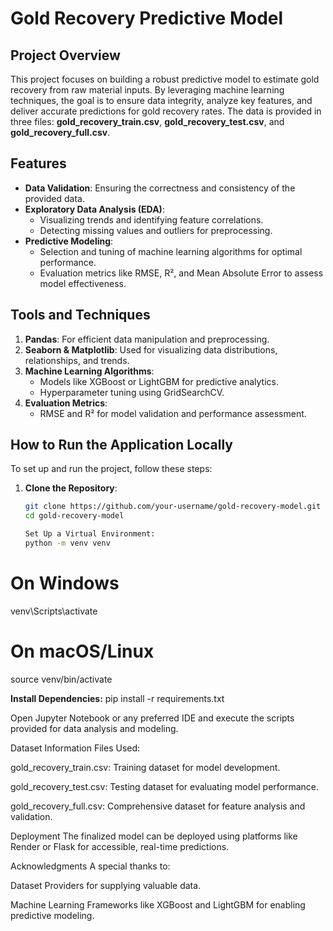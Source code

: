 # Gold Recovery Predictive Model

## Project Overview
This project focuses on building a robust predictive model to estimate gold recovery from raw material inputs. By leveraging machine learning techniques, the goal is to ensure data integrity, analyze key features, and deliver accurate predictions for gold recovery rates. The data is provided in three files: **gold_recovery_train.csv**, **gold_recovery_test.csv**, and **gold_recovery_full.csv**.

## Features
- **Data Validation**: Ensuring the correctness and consistency of the provided data.
- **Exploratory Data Analysis (EDA)**:
  - Visualizing trends and identifying feature correlations.
  - Detecting missing values and outliers for preprocessing.
- **Predictive Modeling**:
  - Selection and tuning of machine learning algorithms for optimal performance.
  - Evaluation metrics like RMSE, R², and Mean Absolute Error to assess model effectiveness.

## Tools and Techniques
1. **Pandas**: For efficient data manipulation and preprocessing.
2. **Seaborn & Matplotlib**: Used for visualizing data distributions, relationships, and trends.
3. **Machine Learning Algorithms**:
   - Models like XGBoost or LightGBM for predictive analytics.
   - Hyperparameter tuning using GridSearchCV.
4. **Evaluation Metrics**:
   - RMSE and R² for model validation and performance assessment.

## How to Run the Application Locally
To set up and run the project, follow these steps:

1. **Clone the Repository**:
   ```bash
   git clone https://github.com/your-username/gold-recovery-model.git
   cd gold-recovery-model

   Set Up a Virtual Environment:
   python -m venv venv
# On Windows
venv\Scripts\activate
# On macOS/Linux
source venv/bin/activate


**Install Dependencies:**
pip install -r requirements.txt

Open Jupyter Notebook or any preferred IDE and execute the scripts provided for data analysis and modeling.

Dataset Information
Files Used:

gold_recovery_train.csv: Training dataset for model development.

gold_recovery_test.csv: Testing dataset for evaluating model performance.

gold_recovery_full.csv: Comprehensive dataset for feature analysis and validation.

Deployment
The finalized model can be deployed using platforms like Render or Flask for accessible, real-time predictions.

Acknowledgments
A special thanks to:

Dataset Providers for supplying valuable data.

Machine Learning Frameworks like XGBoost and LightGBM for enabling predictive modeling.
